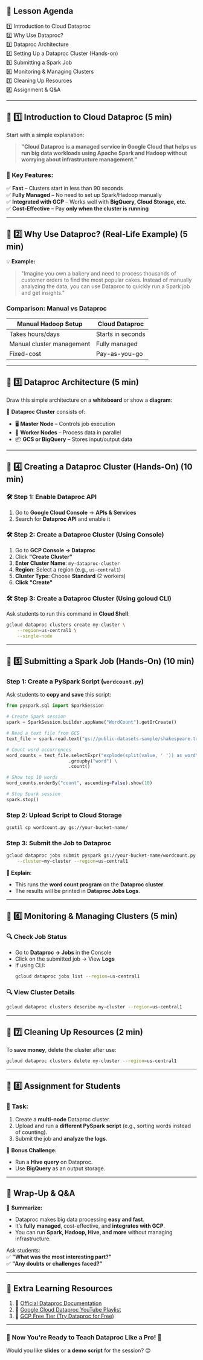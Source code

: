 

## **🎯 Lesson Agenda**
1️⃣ Introduction to Cloud Dataproc  
2️⃣ Why Use Dataproc?  
3️⃣ Dataproc Architecture  
4️⃣ Setting Up a Dataproc Cluster (Hands-on)  
5️⃣ Submitting a Spark Job  
6️⃣ Monitoring & Managing Clusters  
7️⃣ Cleaning Up Resources  
8️⃣ Assignment & Q&A  

---

## **📢 1️⃣ Introduction to Cloud Dataproc** (5 min)  
Start with a simple explanation:  
> **"Cloud Dataproc is a managed service in Google Cloud that helps us run big data workloads using Apache Spark and Hadoop without worrying about infrastructure management."**  

### **🔹 Key Features:**  
✅ **Fast** – Clusters start in less than 90 seconds  
✅ **Fully Managed** – No need to set up Spark/Hadoop manually  
✅ **Integrated with GCP** – Works well with **BigQuery, Cloud Storage, etc.**  
✅ **Cost-Effective** – Pay **only when the cluster is running**  

---

## **📢 2️⃣ Why Use Dataproc? (Real-Life Example)** (5 min)  
💡 **Example:**  
> "Imagine you own a bakery and need to process thousands of customer orders to find the most popular cakes. Instead of manually analyzing the data, you can use Dataproc to quickly run a Spark job and get insights."  

### **Comparison: Manual vs Dataproc**
| Manual Hadoop Setup | Cloud Dataproc |
|---------------------|---------------|
| Takes hours/days | Starts in seconds |
| Manual cluster management | Fully managed |
| Fixed-cost | Pay-as-you-go |

---

## **📢 3️⃣ Dataproc Architecture** (5 min)  
Draw this simple architecture on a **whiteboard** or show a **diagram**:  

🔹 **Dataproc Cluster** consists of:  
- 🖥️ **Master Node** – Controls job execution  
- 🔄 **Worker Nodes** – Process data in parallel  
- 📦 **GCS or BigQuery** – Stores input/output data  

---

## **📢 4️⃣ Creating a Dataproc Cluster (Hands-On)** (10 min)  
### **🛠️ Step 1: Enable Dataproc API**  
1. Go to **Google Cloud Console** → **APIs & Services**  
2. Search for **Dataproc API** and enable it  

### **🛠️ Step 2: Create a Dataproc Cluster (Using Console)**  
1. Go to **GCP Console → Dataproc**  
2. Click **"Create Cluster"**  
3. **Enter Cluster Name**: `my-dataproc-cluster`  
4. **Region**: Select a region (e.g., `us-central1`)  
5. **Cluster Type**: Choose **Standard** (2 workers)  
6. **Click "Create"**  

### **🛠️ Step 3: Create a Dataproc Cluster (Using gcloud CLI)**  
Ask students to run this command in **Cloud Shell**:

```sh
gcloud dataproc clusters create my-cluster \
    --region=us-central1 \
    --single-node
```

---

## **📢 5️⃣ Submitting a Spark Job (Hands-On)** (10 min)  
### **Step 1: Create a PySpark Script (`wordcount.py`)**
Ask students to **copy and save** this script:

```python
from pyspark.sql import SparkSession

# Create Spark session
spark = SparkSession.builder.appName("WordCount").getOrCreate()

# Read a text file from GCS
text_file = spark.read.text("gs://public-datasets-sample/shakespeare.txt")

# Count word occurrences
word_counts = text_file.selectExpr("explode(split(value, ' ')) as word") \
                       .groupby("word") \
                       .count()

# Show top 10 words
word_counts.orderBy("count", ascending=False).show(10)

# Stop Spark session
spark.stop()
```

### **Step 2: Upload Script to Cloud Storage**
```sh
gsutil cp wordcount.py gs://your-bucket-name/
```

### **Step 3: Submit the Job to Dataproc**
```sh
gcloud dataproc jobs submit pyspark gs://your-bucket-name/wordcount.py \
    --cluster=my-cluster --region=us-central1
```

**📌 Explain**:  
- This runs the **word count program** on the **Dataproc cluster**.  
- The results will be printed in **Dataproc Jobs Logs**.  

---

## **📢 6️⃣ Monitoring & Managing Clusters** (5 min)  
### **🔍 Check Job Status**
- Go to **Dataproc → Jobs** in the Console  
- Click on the submitted job → View **Logs**  
- If using CLI:
  ```sh
  gcloud dataproc jobs list --region=us-central1
  ```

### **🔍 View Cluster Details**
```sh
gcloud dataproc clusters describe my-cluster --region=us-central1
```

---

## **📢 7️⃣ Cleaning Up Resources** (2 min)  
To **save money**, delete the cluster after use:

```sh
gcloud dataproc clusters delete my-cluster --region=us-central1
```

---

## **📢 8️⃣ Assignment for Students**
### **🎯 Task:**
1. Create a **multi-node** Dataproc cluster.  
2. Upload and run a **different PySpark script** (e.g., sorting words instead of counting).  
3. Submit the job and **analyze the logs**.  

📌 **Bonus Challenge:**  
- Run a **Hive query** on Dataproc.  
- Use **BigQuery** as an output storage.  

---

## **🎤 Wrap-Up & Q&A**
📌 **Summarize:**  
- Dataproc makes big data processing **easy and fast**.  
- It’s **fully managed**, cost-effective, and **integrates with GCP**.  
- You can run **Spark, Hadoop, Hive, and more** without managing infrastructure.  

Ask students:  
✅ **"What was the most interesting part?"**  
✅ **"Any doubts or challenges faced?"**  

---

## 🎁 **Extra Learning Resources**
1. 🔗 [Official Dataproc Documentation](https://cloud.google.com/dataproc/docs)  
2. 🎥 [Google Cloud Dataproc YouTube Playlist](https://www.youtube.com/playlist?list=PLgxF72Xb_7xS77J6yzt3fDBPc6-IJxsci)  
3. 📖 [GCP Free Tier (Try Dataproc for Free)](https://cloud.google.com/free)  

---

### 🎯 **Now You're Ready to Teach Dataproc Like a Pro! 🚀**
Would you like **slides** or **a demo script** for the session? 😊
